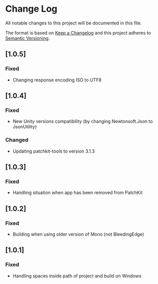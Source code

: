# Change Log
All notable changes to this project will be documented in this file.

The format is based on [Keep a Changelog](http://keepachangelog.com/)
and this project adheres to [Semantic Versioning](http://semver.org/).

## [1.0.5]
### Fixed
- Changing response encoding ISO to UTF8

## [1.0.4]
### Fixed
- New Unity versions compatibility (by changing Newtonsoft.Json to JsonUtility)

### Changed
- Updating patchkit-tools to version 3.1.3

## [1.0.3]
### Fixed
- Handling situation when app has been removed from PatchKit

## [1.0.2]
### Fixed
- Building when using older version of Mono (not BleedingEdge)

## [1.0.1]
### Fixed
- Handling spaces inside path of project and build on Windows
